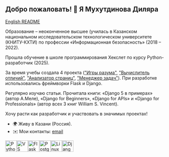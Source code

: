 ## Добро пожаловать! 👋 Я Мухутдинова Диляра 
[English README](https://github.com/MuhutDil/MuhutDil/blob/main/README.md)

Образование – неоконченное высшее (училась в Казанском национальном исследовательском технологическом университете (КНИТУ-КХТИ) по профессии «Информационная безопасность» (2018 – 2022).

Прошла обучение в школе программирования Хекслет по курсу Python-разработчик (2025).

За время учебы создала 4 проекта (["Игры разума"](https://github.com/MuhutDil/python-project-49), ["Вычислитель отличий"](https://github.com/MuhutDil/python-project-50), ["Анализатор страниц"](https://github.com/MuhutDil/python-project-83), ["Менеджер задач"](https://github.com/MuhutDil/python-project-52)). При разработке использовались фреймворки Flask и Django.

Регулярно изучаю статьи. Прочитала книги: «Django 5 в примерах» (автор А.Меле), «Django for Beginners», «Django for APIs» и «Django for Professionals» (автор всех 3 книг William S. Vincent).

Хочу расти как разработчик и участвовать в значимых проектах!
* 🌍  Живу в Казани (Россия).
* ✉️  Мои контакты: [email](mailto:m.dilyara2010@yandex.ru)

<p align="left"> <a href="https://www.python.org/" target="_blank" rel="noreferrer"><img src="https://raw.githubusercontent.com/danielcranney/readme-generator/main/public/icons/skills/python-colored.svg" alt="Python" title="Python" width="36" height="36" /></a><a href="https://code.visualstudio.com/" target="_blank" rel="noreferrer"><img src="https://raw.githubusercontent.com/danielcranney/readme-generator/main/public/icons/skills/visualstudiocode-colored.svg" alt="VS Code" title="VS Code" width="36" height="36" /></a><a href="https://flask.palletsprojects.com/en/3.0.x/" target="_blank" rel="noreferrer"><img src="https://raw.githubusercontent.com/danielcranney/readme-generator/main/public/icons/skills/flask-colored-dark.svg" alt="Flask" title="Flask" width="36" height="36" /></a><a href="https://www.postgresql.org/" target="_blank" rel="noreferrer"><img src="https://raw.githubusercontent.com/danielcranney/readme-generator/main/public/icons/skills/postgresql-colored.svg" alt="PostgreSQL" title="PostgreSQL" width="36" height="36" /></a><a href="https://www.linux.org" target="_blank" rel="noreferrer"><img src="https://raw.githubusercontent.com/danielcranney/readme-generator/main/public/icons/skills/linux-colored.svg" alt="Linux" title="Linux" width="36" height="36" /></a><a href="https://www.djangoproject.com/" target="_blank" rel="noreferrer"><img src="https://raw.githubusercontent.com/danielcranney/readme-generator/main/public/icons/skills/django-colored-dark.svg" alt="Django" title="Django" width="36" height="36" /></a> </p> 
